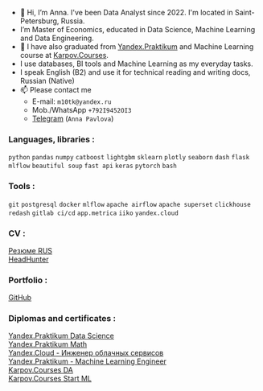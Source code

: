 - 👋 Hi, I’m Anna. I've been Data Analyst since 2022. I'm located in Saint-Petersburg, Russia. 
- I’m Master of Economics, educated in Data Science, Machine Learning and Data Engineering.
- 🌱 I have also graduated from [Yandex.Praktikum](https://practicum.yandex.ru/profile/data-scientist) and Machine Learning course at [Karpov.Courses](https://karpov.courses/).
- I use databases, BI tools and Machine Learning as my everyday tasks. 
- I speak English (B2) and use it for technical reading and writing docs, Russian (Native)
- 📫 Please contact me
  - E-mail: `m10tk@yandex.ru`
  - Mob./WhatsApp `+792I9452OI3`
  - [Telegram](https://t.me/AnnaPavlovaDS) (`Anna Pavlova`)

### Languages, libraries :
`python` `pandas` `numpy` `catboost` `lightgbm` `sklearn` `plotly` `seaborn` `dash` `flask` <br>
`mlflow` `beautiful soup` `fast api` `keras` `pytorch` `bash` 

### Tools :
`git` `postgresql` `docker` `mlflow` `apache airflow` `apache superset` `clickhouse` <br>
`redash` `gitlab ci/cd` `app.metrica` `iiko` `yandex.cloud`

### CV :
[Резюме RUS](https://github.com/annapavlovads/DA_portfolio/blob/main/cv/cv_anna_pavlova_DA.md)<br> 
[HeadHunter](https://spb.hh.ru/resume/1523b2c7ff0b5dd6b80039ed1f3831676f7646)

### Portfolio :
[GitHub](https://github.com/annapavlovads/DA_portfolio) <br>

### Diplomas and certificates :
[Yandex.Praktikum Data Science](https://drive.google.com/file/d/1y492Yh2_KMLBz6OpsgWrbqJwZLqk7A7c/view?usp=sharing) <br>
[Yandex.Praktikum Math](https://drive.google.com/file/d/1u7n1LtuBNKsclhvaB0e--oGOUz8bry3B/view?usp=sharing)<br>
[Yandex.Cloud - Инженер облачных сервисов](https://drive.google.com/file/d/1fot-w9bp7Qk4MbLJm7cyyBKRKic1uQdJ/view?usp=sharing) <br>
[Yandex.Praktikum - Machine Learning Engineer](https://drive.google.com/file/d/1MlzoJR5INdWX6cYCATaUC5bTLIvNjS7r/view?usp=drive_link) <br>
[Karpov.Courses DA](https://drive.google.com/file/d/1oAmbDiimraaNaxu1Ps9wK2oobTOBzRrt/view?usp=sharing) <br>
[Karpov.Courses Start ML](https://drive.google.com/file/d/1OLVy3HchmdksYIUCDCAfsK1-bGq-EDbU/view?usp=share_link) <br>
